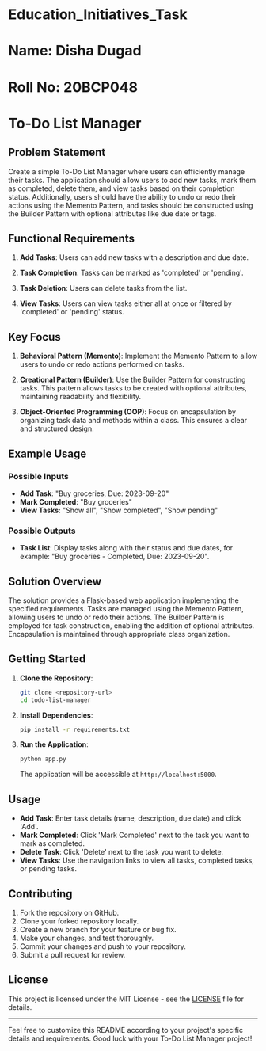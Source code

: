# Education_Initiatives_Task
# Name: Disha Dugad
# Roll No: 20BCP048

# To-Do List Manager

## Problem Statement

Create a simple To-Do List Manager where users can efficiently manage their tasks. The application should allow users to add new tasks, mark them as completed, delete them, and view tasks based on their completion status. Additionally, users should have the ability to undo or redo their actions using the Memento Pattern, and tasks should be constructed using the Builder Pattern with optional attributes like due date or tags.

## Functional Requirements

1. **Add Tasks**: Users can add new tasks with a description and due date.

2. **Task Completion**: Tasks can be marked as 'completed' or 'pending'.

3. **Task Deletion**: Users can delete tasks from the list.

4. **View Tasks**: Users can view tasks either all at once or filtered by 'completed' or 'pending' status.

## Key Focus

1. **Behavioral Pattern (Memento)**: Implement the Memento Pattern to allow users to undo or redo actions performed on tasks.

2. **Creational Pattern (Builder)**: Use the Builder Pattern for constructing tasks. This pattern allows tasks to be created with optional attributes, maintaining readability and flexibility.

3. **Object-Oriented Programming (OOP)**: Focus on encapsulation by organizing task data and methods within a class. This ensures a clear and structured design.

## Example Usage

### Possible Inputs

- **Add Task**: "Buy groceries, Due: 2023-09-20"
- **Mark Completed**: "Buy groceries"
- **View Tasks**: "Show all", "Show completed", "Show pending"

### Possible Outputs

- **Task List**: Display tasks along with their status and due dates, for example: "Buy groceries - Completed, Due: 2023-09-20".

## Solution Overview

The solution provides a Flask-based web application implementing the specified requirements. Tasks are managed using the Memento Pattern, allowing users to undo or redo their actions. The Builder Pattern is employed for task construction, enabling the addition of optional attributes. Encapsulation is maintained through appropriate class organization.

## Getting Started

1. **Clone the Repository**:

   ```bash
   git clone <repository-url>
   cd todo-list-manager
   ```

2. **Install Dependencies**:

   ```bash
   pip install -r requirements.txt
   ```

3. **Run the Application**:

   ```bash
   python app.py
   ```

   The application will be accessible at `http://localhost:5000`.

## Usage

- **Add Task**: Enter task details (name, description, due date) and click 'Add'.
- **Mark Completed**: Click 'Mark Completed' next to the task you want to mark as completed.
- **Delete Task**: Click 'Delete' next to the task you want to delete.
- **View Tasks**: Use the navigation links to view all tasks, completed tasks, or pending tasks.

## Contributing

1. Fork the repository on GitHub.
2. Clone your forked repository locally.
3. Create a new branch for your feature or bug fix.
4. Make your changes, and test thoroughly.
5. Commit your changes and push to your repository.
6. Submit a pull request for review.

## License

This project is licensed under the MIT License - see the [LICENSE](LICENSE) file for details.

---

Feel free to customize this README according to your project's specific details and requirements. Good luck with your To-Do List Manager project!
